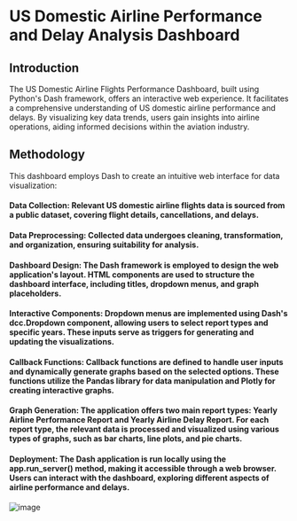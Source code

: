 # US Domestic Airline Performance and Delay Analysis Dashboard
## Introduction

The US Domestic Airline Flights Performance Dashboard, built using Python's Dash framework, offers an interactive web experience. It facilitates a comprehensive understanding of US domestic airline performance and delays. By visualizing key data trends, users gain insights into airline operations, aiding informed decisions within the aviation industry.

## Methodology

This dashboard employs Dash to create an intuitive web interface for data visualization:

#### Data Collection: Relevant US domestic airline flights data is sourced from a public dataset, covering flight details, cancellations, and delays.

#### Data Preprocessing: Collected data undergoes cleaning, transformation, and organization, ensuring suitability for analysis.

#### Dashboard Design: The Dash framework is employed to design the web application's layout. HTML components are used to structure the dashboard interface, including titles, dropdown menus, and graph placeholders.

#### Interactive Components: Dropdown menus are implemented using Dash's dcc.Dropdown component, allowing users to select report types and specific years. These inputs serve as triggers for generating and updating the visualizations.

#### Callback Functions: Callback functions are defined to handle user inputs and dynamically generate graphs based on the selected options. These functions utilize the Pandas library for data manipulation and Plotly for creating interactive graphs.

#### Graph Generation: The application offers two main report types: Yearly Airline Performance Report and Yearly Airline Delay Report. For each report type, the relevant data is processed and visualized using various types of graphs, such as bar charts, line plots, and pie charts.

#### Deployment: The Dash application is run locally using the app.run_server() method, making it accessible through a web browser. Users can interact with the dashboard, exploring different aspects of airline performance and delays.

![image](https://github.com/ks-wang/Python-Dashboard-with-Dash-and-Plotly/assets/131721638/c44abedd-560f-40fc-934c-9decb4ed3ed8)
